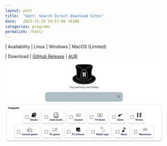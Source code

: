 ```yaml
---
layout: post
title:  "Hatt: Search Direct Download Sites"
date:   2023-12-20 14:57:00 +0100
categories: programs
permalink: /hatt/
---
```


| Availability | Linux | Windows | MacOS (Limited)

| Download | [GitHub Release](https://github.com/FrenchGithubUser/Hatt/releases/tag/0.3.5) | [AUR](https://aur.archlinux.org/packages/hatt-bin)

![Hatt Screenshot](https://raw.githubusercontent.com/FrenchGithubUser/Hatt/main/.meta/home.jpg)

